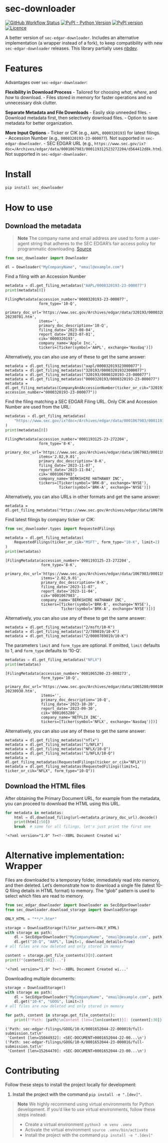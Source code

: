 # sec-downloader

<!-- WARNING: THIS FILE WAS AUTOGENERATED! DO NOT EDIT! -->

<a href="https://github.com/elijas/sec-downloader/actions/workflows/test.yaml"><img alt="GitHub Workflow Status" src="https://img.shields.io/github/actions/workflow/status/elijas/sec-downloader/test.yaml?label=build"></a>
<a href="https://pypi.org/project/sec-downloader/"><img alt="PyPI - Python Version" src="https://img.shields.io/pypi/pyversions/sec-downloader"></a>
<a href="https://badge.fury.io/py/sec-downloader"><img src="https://badge.fury.io/py/sec-downloader.svg" alt="PyPI version" /></a>
<a href="LICENSE"><img src="https://img.shields.io/github/license/elijas/sec-downloader.svg" alt="Licence"></a>

A better version of `sec-edgar-downloader`. Includes an alternative
implementation (a wrapper instead of a fork), to keep compatibility with
new `sec-edgar-downloader` releases. This library partially uses
[nbdev](https://nbdev.fast.ai/).

# Features

Advantages over `sec-edgar-downloader`:

**Flexibility in Download Process** - Tailored for choosing *what*,
*where*, and *how* to download. - Files stored in memory for faster
operations and no unnecessary disk clutter.

**Separate Metadata and File Downloads** - Easily skip unneeded files. -
Download metadata first, then selectively download files. - Option to
save metadata for better organization.

**More Input Options** - Ticker or CIK (e.g., `AAPL`, `0000320193`) for
latest filings. - Accession Number (e.g., `0000320193-23-000077`). Not
supported in `sec-edgar-downloader`. - SEC EDGAR URL (e.g.,
`https://www.sec.gov/ix?doc=/Archives/edgar/data/0001067983/000119312523272204/d564412d8k.htm`).
Not supported in `sec-edgar-downloader`.

# Install

``` sh
pip install sec_downloader
```

# How to use

## Download the metadata

> **Note** The company name and email address are used to form a
> user-agent string that adheres to the SEC EDGAR’s fair access policy
> for programmatic downloading.
> [Source](https://www.sec.gov/os/webmaster-faq#code-support)

``` python
from sec_downloader import Downloader

dl = Downloader("MyCompanyName", "email@example.com")
```

Find a filing with an Accession Number

``` python
metadata = dl.get_filing_metadatas("AAPL/0000320193-23-000077")
print(metadata[0])
```

    FilingMetadata(accession_number='0000320193-23-000077',
                   form_type='10-Q',
                   primary_doc_url='https://www.sec.gov/Archives/edgar/data/320193/000032019323000077/aapl-20230701.htm',
                   items='',
                   primary_doc_description='10-Q',
                   filing_date='2023-08-04',
                   report_date='2023-07-01',
                   cik='0000320193',
                   company_name='Apple Inc.',
                   tickers=[Ticker(symbol='AAPL', exchange='Nasdaq')])

Alternatively, you can also use any of these to get the same answer:

    metadata = dl.get_filing_metadatas("aapl/000032019323000077")
    metadata = dl.get_filing_metadatas("320193/000032019323000077")
    metadata = dl.get_filing_metadatas("320193/0000320193-23-000077")
    metadata = dl.get_filing_metadatas("0000320193/0000320193-23-000077")
    metadata = dl.get_filing_metadatas(CompanyAndAccessionNumber(ticker_or_cik="320193", accession_number="0000320193-23-000077"))

Find the filing matching a SEC EDGAR Filing URL. Only CIK and Accession
Number are used from the URL:

``` python
metadatas = dl.get_filing_metadatas(
    "https://www.sec.gov/ix?doc=/Archives/edgar/data/0001067983/000119312523272204/d564412d8k.htm"
)
print(metadatas[0])
```

    FilingMetadata(accession_number='0001193125-23-272204',
                   form_type='8-K',
                   primary_doc_url='https://www.sec.gov/Archives/edgar/data/1067983/000119312523272204/d564412d8k.htm',
                   items='2.02,9.01',
                   primary_doc_description='8-K',
                   filing_date='2023-11-07',
                   report_date='2023-11-04',
                   cik='0001067983',
                   company_name='BERKSHIRE HATHAWAY INC',
                   tickers=[Ticker(symbol='BRK-B', exchange='NYSE'),
                            Ticker(symbol='BRK-A', exchange='NYSE')])

Alternatively, you can also URLs in other formats and get the same
answer:

    metadata = dl.get_filing_metadatas("https://www.sec.gov/Archives/edgar/data/1067983/000119312523272204/d564412d8k.htm")

Find latest filings by company ticker or CIK:

``` python
from sec_downloader.types import RequestedFilings

metadata = dl.get_filing_metadatas(
    RequestedFilings(ticker_or_cik="MSFT", form_type="10-K", limit=2)
)
print(metadatas)
```

    [FilingMetadata(accession_number='0001193125-23-272204',
                    form_type='8-K',
                    primary_doc_url='https://www.sec.gov/Archives/edgar/data/1067983/000119312523272204/d564412d8k.htm',
                    items='2.02,9.01',
                    primary_doc_description='8-K',
                    filing_date='2023-11-07',
                    report_date='2023-11-04',
                    cik='0001067983',
                    company_name='BERKSHIRE HATHAWAY INC',
                    tickers=[Ticker(symbol='BRK-B', exchange='NYSE'),
                             Ticker(symbol='BRK-A', exchange='NYSE')])]

Alternatively, you can also use any of these to get the same answer:

    metadata = dl.get_filing_metadatas("2/msft/10-K")
    metadata = dl.get_filing_metadatas("2/789019/10-K")
    metadata = dl.get_filing_metadatas("2/0000789019/10-K")

The parameters `limit` and `form_type` are optional. If omitted, `limit`
defaults to 1, and `form_type` defaults to ‘10-Q’.

``` python
metadatas = dl.get_filing_metadatas("NFLX")
print(metadatas)
```

    [FilingMetadata(accession_number='0001065280-23-000273',
                    form_type='10-Q',
                    primary_doc_url='https://www.sec.gov/Archives/edgar/data/1065280/000106528023000273/nflx-20230930.htm',
                    items='',
                    primary_doc_description='10-Q',
                    filing_date='2023-10-20',
                    report_date='2023-09-30',
                    cik='0001065280',
                    company_name='NETFLIX INC',
                    tickers=[Ticker(symbol='NFLX', exchange='Nasdaq')])]

Alternatively, you can also use any of these to get the same answer:

    metadata = dl.get_filing_metadatas("nflx")
    metadata = dl.get_filing_metadatas("1/NFLX")
    metadata = dl.get_filing_metadatas("NFLX/10-Q")
    metadata = dl.get_filing_metadatas("1/NFLX/10-Q")
    metadata = dl.get_filing_metadatas(RequestedFilings(ticker_or_cik="NFLX"))
    metadata = dl.get_filing_metadatas(RequestedFilings(limit=1, ticker_or_cik="NFLX", form_type="10-Q"))

## Download the HTML files

After obtaining the Primary Document URL, for example from the metadata,
you can proceed to download the HTML using this URL.

``` python
for metadata in metadatas:
    html = dl.download_filing(url=metadata.primary_doc_url).decode()
    print(html[:50])
    break  # same for all filings, let's just print the first one
```

    '<?xml version="1.0" ?><!--XBRL Document Created wi'

# Alternative implementation: Wrapper

Files are downloaded to a temporary folder, immediately read into
memory, and then deleted. Let’s demonstrate how to download a single
file (latest 10-Q filing details in HTML format) to memory. The “glob”
pattern is used to select which files are read to memory.

``` python
from sec_edgar_downloader import Downloader as SecEdgarDownloader
from sec_downloader.download_storage import DownloadStorage

ONLY_HTML = "**/*.htm*"

storage = DownloadStorage(filter_pattern=ONLY_HTML)
with storage as path:
    dl = SecEdgarDownloader("MyCompanyName", "email@example.com", path)
    dl.get("10-Q", "AAPL", limit=1, download_details=True)
# all files are now deleted and only stored in memory

content = storage.get_file_contents()[0].content
print(f"{content[:50]}...")
```

    '<?xml version="1.0" ?><!--XBRL Document Created wi...'

Downloading multiple documents:

``` python
storage = DownloadStorage()
with storage as path:
    dl = SecEdgarDownloader("MyCompanyName", "email@example.com", path)
    dl.get("10-K", "GOOG", limit=2)
# all files are now deleted and only stored in memory

for path, content in storage.get_file_contents():
    print(f"Path: {path}\nContent [len={len(content)}]: {content[:30]}...\n")
```

    ('Path: sec-edgar-filings/GOOG/10-K/0001652044-22-000019/full-submission.txt\n'
     'Content [len=15044932]: <SEC-DOCUMENT>0001652044-22-00...\n')
    ('Path: sec-edgar-filings/GOOG/10-K/0001652044-23-000016/full-submission.txt\n'
     'Content [len=15264470]: <SEC-DOCUMENT>0001652044-23-00...\n')

# Contributing

Follow these steps to install the project locally for development:

1.  Install the project with the command `pip install -e ".[dev]"`.

> **Note** We highly recommend using virtual environments for Python
> development. If you’d like to use virtual environments, follow these
> steps instead:
>
> - Create a virtual environment `python3 -m venv .venv`
> - Activate the virtual environment `source .venv/bin/activate`
> - Install the project with the command `pip install -e ".[dev]"`
